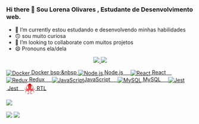 
### Hi there 👋 Sou Lorena Olivares , Estudante de Desenvolvimento web.

- 🔭 I’m currently  estou estudando e  desenvolvendo minhas habilidades
-  🙃 sou muito curiosa
- 👯 I’m looking to collaborate com muitos projetos
- 😄 Pronouns  ela/dela

<div align="center">
  <a href="https://github.com/lorenax16">
  <img height="180em" src="https://github-readme-stats.vercel.app/api?username=lorenax16&show_icons=true&theme=dracula&include_all_commits=true&count_private=true"/>
  <img height="180em" src="https://github-readme-stats.vercel.app/api/top-langs/?username=lorenax16&layout=compact&langs_count=7&theme=dracula"/>
</div>

  <img src="https://img.icons8.com/fluency/48/000000/docker.png" alt="Docker" align="center" height=30/>&nbsp;<span>Docker</span> bsp;&nbsp
<img src="https://img.icons8.com/fluency/48/000000/node-js.png" alt="Node.js" align="center" height=30/>&nbsp;<span>Node.js</span> &nbsp; &nbsp;
<img src="https://img.icons8.com/color/48/000000/react-native.png" alt="React" align="center" height=30/>&nbsp;<span>React</span> &nbsp; &nbsp;
<img src="https://img.icons8.com/color/48/000000/redux.png" alt="Redux" align="center" height=30/>&nbsp;<span>Redux</span> &nbsp; &nbsp;
<img src="https://img.icons8.com/color/48/000000/javascript--v1.png" alt="JavaScript" align="center" height=30/><span>JavaScript</span> &nbsp; &nbsp;
<img src="https://img.icons8.com/fluency/48/000000/mysql-logo.png" align="center" alt="MySQL"/>&nbsp;<span>MySQL</span> &nbsp; &nbsp;
<img src="https://cdn.jsdelivr.net/gh/devicons/devicon/icons/jest/jest-plain.svg" align="center" alt="Jest" height=30/>&nbsp;<span>Jest</span> &nbsp;&nbsp;
<img src="https://raw.githubusercontent.com/testing-library/dom-testing-library/main/other/octopus.png" align="center" alt="RTL" height=30/>&nbsp;<span>RTL</span>

<div>
  <a href="https://www.linkedin.com/in/lorenax16-olivares/" target="_blank"><img src="https://img.shields.io/badge/-LinkedIn-%230077B5?style=for-the-badge&logo=linkedin&logoColor=white" target="_blank"></a> 
       
  <a href = "mailto:lorena.olivares.perez16@gmail.com"><img src="https://img.shields.io/badge/-Gmail-%23333?style=for-the-badge&logo=gmail&logoColor=white" target="_blank"></a>
  <a href="https://instagram.com/lorenaolivares9" target="_blank"><img src="https://img.shields.io/badge/-Instagram-%23E4405F?style=for-the-badge&logo=instagram&logoColor=white" target="_blank"></a>
</div>
